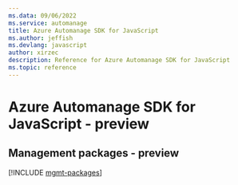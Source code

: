```yaml
---
ms.data: 09/06/2022
ms.service: automanage
title: Azure Automanage SDK for JavaScript
ms.author: jeffish
ms.devlang: javascript
author: xirzec
description: Reference for Azure Automanage SDK for JavaScript
ms.topic: reference
---
```

# Azure Automanage SDK for JavaScript - preview

## Management packages - preview
[!INCLUDE [mgmt-packages](automanage-mgmt-index.md)]
